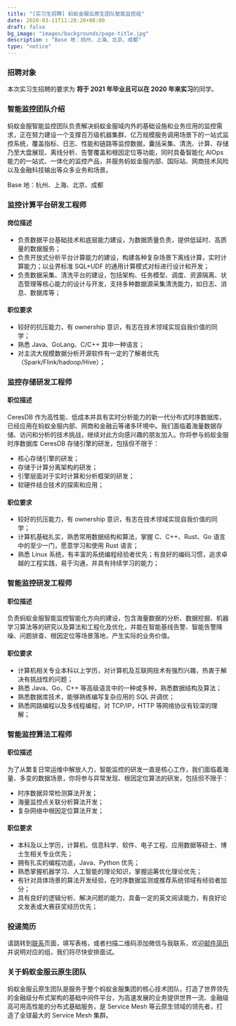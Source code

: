 ```yaml
---
title: "[实习生招聘] 蚂蚁金服云原生团队智能监控组"
date: 2020-03-11T11:28:20+08:00
draft: false
bg_image: "images/backgrounds/page-title.jpg"
description : "Base 地：杭州、上海、北京、成都"
type: "notice"
---
```


### 招聘对象

本次实习生招聘的要求为 **将于 2021 年毕业且可以在 2020 年来实习**的同学。

### 智能监控团队介绍

蚂蚁金服智能监控团队负责解决蚂蚁金服域内外的基础设施和业务应用的监控需求，正在努力建设一个支撑百万级机器集群、亿万规模服务调用场景下的一站式监控系统，覆盖指标、日志、性能和链路等监控数据，囊括采集、清洗、计算、存储乃至大盘展现、离线分析、告警覆盖和根因定位等功能，同时具备智能化 AIOps 能力的一站式、一体化的监控产品，并服务蚂蚁金服内部、国际站、网商技术风险以及金融科技输出等众多业务和场景。

Base 地：杭州、上海、北京、成都

### 监控计算平台研发工程师

#### 岗位描述

- 负责数据平台基础技术和底层能力建设，为数据质量负责，提供低延时、高质量的数据服务；
- 负责开放式分析平台计算能力的建设，构建各种复杂场景下离线计算，实时计算能力；以业界标准 SQL+UDF 的通用计算模式对标进行设计和开发；
- 负责数据采集、清洗平台的建设，包括架构、任务模型、调度、资源隔离、状态管理等核心能力的设计与开发，支持多种数据源采集清洗能力，如日志、消息、数据库等；

#### 职位要求

- 较好的抗压能力，有 ownership 意识，有志在技术领域实现自我价值的同学；
- 熟悉 Java、GoLang、C/C++ 其中一种语言；
- 对主流大规模数据分析开源软件有一定的了解者优先（Spark/Flink/hadoop/Hive）；

### 监控存储研发工程师

#### 职位描述

CeresDB 作为高性能、低成本并具有实时分析能力的新一代分布式时序数据库，已经应用在蚂蚁金服内部、网商和金融云等诸多环境中。我们面临着海量数据存储、访问和分析的技术挑战，继续对此方向感兴趣的朋友加入。你将参与蚂蚁金服时序数据库 CeresDB 存储引擎的研发，包括但不限于：

- 核心存储引擎的研发；
- 存储于计算分离架构的研发；
- 引擎层面对于实时计算和分析框架的研发；
- 软硬件结合技术的探索和应用；

#### 职位要求

- 较好的抗压能力，有 ownership 意识，有志在技术领域实现自我价值的同学；
- 计算机基础扎实，熟悉常用数据结构和算法，掌握 C、C++、Rust、Go 语言中的至少一门，愿意学习和使用 Rust 语言；
- 熟悉 Linux 系统，有丰富的系统编程经验者优先；有良好的编码习惯，追求卓越的工程实践，易于沟通，并具有持续学习的能力；

### 智能监控研发工程师

#### 职位描述

负责蚂蚁金服智能监控智能化方向的建设，包含海量数据的分析、数据挖掘、机器学习算法等的研究以及算法和工程化及优化，并能在智能基线告警、智能告警降噪、问题排查、根因定位等场景落地，产生实际的业务价值。

#### 职位要求

- 计算机相关专业本科以上学历，对计算机及互联网技术有强烈兴趣，热衷于解决有挑战性的问题；
- 熟悉 Java、Go、C++ 等高级语言中的一种或多种，熟悉数据结构及算法；
- 熟悉数据库技术，能够熟练编写复杂应用的 SQL 并调优；
- 熟悉网路编程以及多线程编程，对 TCP/IP，HTTP 等网络协议有较深的理解；

### 智能监控算法工程师

#### 职位描述

为了从繁复日常运维中解放人力，智能监控的研发一直是核心工作，我们面临着海量、多变的数据场景，你将参与异常发现、根因定位算法的研发，包括但不限于：

- 时序数据异常检测算法开发；
- 海量监控点关联分析算法开发；
- 复杂网络中根因定位算法开发；

#### 职位要求

- 本科及以上学历，计算机、信息科学、软件、电子工程、应用数据等硕士、博士生相关专业优先；
- 拥有扎实的编程功底，Java、Python 优先；
- 熟悉掌握机器学习、人工智能的理论知识，掌握运筹优化理论优先；
- 有针对具体场景的算法开发经验，在时序数据监测或推荐系统领域有经验者加分；
- 具有良好的逻辑分析、解决问题的能力，具备一定的英文阅读能力，有良好论文发表或大赛获奖经历优先；

### 投递简历

请跳转到[联系](/contact/)页面，填写表格，或者扫描二维码添加微信与我联系，欢迎[邮件简历](mailto:jingchao.sjc@antfin.com)并说明对应的组，我们将尽快安排面试。

### 关于蚂蚁金服云原生团队

蚂蚁金服云原生团队是服务于整个蚂蚁金服集团的核心技术团队，打造了世界领先的金融级分布式架构的基础中间件平台，为高速发展的业务提供世界一流、金融级高可用高性能的分布式基础服务，是 Service Mesh 等云原生领域的领先者，打造了全球最大的 Service Mesh 集群。

